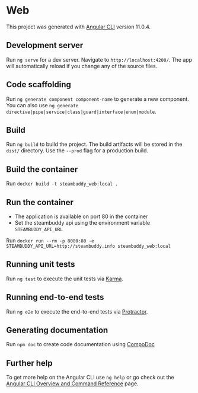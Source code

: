 # Web

This project was generated with [Angular CLI](https://github.com/angular/angular-cli) version 11.0.4.

## Development server

Run `ng serve` for a dev server. Navigate to `http://localhost:4200/`. The app will automatically reload if you change any of the source files.

## Code scaffolding

Run `ng generate component component-name` to generate a new component. You can also use `ng generate directive|pipe|service|class|guard|interface|enum|module`.

## Build

Run `ng build` to build the project. The build artifacts will be stored in the `dist/` directory. Use the `--prod` flag for a production build.

## Build the container

Run `docker build -t steambuddy_web:local .`

## Run the container

- The application is available on port 80 in the container
- Set the steambuddy api using the environment variable `STEAMBUDDY_API_URL`

Run `docker run --rm -p 8080:80 -e STEAMBUDDY_API_URL=http://steambuddy.info steambuddy_web:local`

## Running unit tests

Run `ng test` to execute the unit tests via [Karma](https://karma-runner.github.io).

## Running end-to-end tests

Run `ng e2e` to execute the end-to-end tests via [Protractor](http://www.protractortest.org/).

## Generating documentation

Run `npm doc` to create code documentation using [CompoDoc](https://compodoc.app/)

## Further help

To get more help on the Angular CLI use `ng help` or go check out the [Angular CLI Overview and Command Reference](https://angular.io/cli) page.
